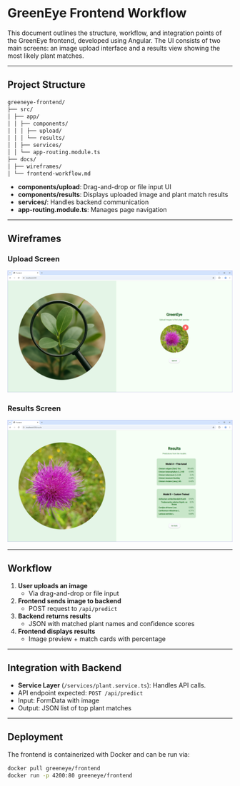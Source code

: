 # GreenEye Frontend Workflow

This document outlines the structure, workflow, and integration points of the GreenEye frontend, developed using Angular. The UI consists of two main screens: an image upload interface and a results view showing the most likely plant matches.

---

## Project Structure

```
greeneye-frontend/
├── src/
│ ├── app/
│ │ ├── components/
│ │ │ ├── upload/
│ │ │ └── results/
│ │ ├── services/
│ │ └── app-routing.module.ts
├── docs/
│ ├── wireframes/
│ └── frontend-workflow.md
```


- **components/upload**: Drag-and-drop or file input UI
- **components/results**: Displays uploaded image and plant match results
- **services/**: Handles backend communication
- **app-routing.module.ts**: Manages page navigation

---

## Wireframes

### Upload Screen
![Upload Screen](./wireframes/upload-screen.png)

### Results Screen
![Results Screen](./wireframes/results-screen.png)

---

## Workflow

1. **User uploads an image**
   - Via drag-and-drop or file input
2. **Frontend sends image to backend**
   - POST request to `/api/predict`
3. **Backend returns results**
   - JSON with matched plant names and confidence scores
4. **Frontend displays results**
   - Image preview + match cards with percentage

---

## Integration with Backend

- **Service Layer** (`/services/plant.service.ts`): Handles API calls.
- API endpoint expected: `POST /api/predict`
- Input: FormData with image
- Output: JSON list of top plant matches

---

## Deployment

The frontend is containerized with Docker and can be run via:

```bash
docker pull greeneye/frontend
docker run -p 4200:80 greeneye/frontend
